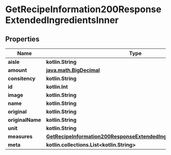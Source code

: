 
# GetRecipeInformation200ResponseExtendedIngredientsInner

## Properties
| Name | Type | Description | Notes |
| ------------ | ------------- | ------------- | ------------- |
| **aisle** | **kotlin.String** |  |  |
| **amount** | [**java.math.BigDecimal**](java.math.BigDecimal.md) |  |  |
| **consitency** | **kotlin.String** |  |  |
| **id** | **kotlin.Int** |  |  |
| **image** | **kotlin.String** |  |  |
| **name** | **kotlin.String** |  |  |
| **original** | **kotlin.String** |  |  |
| **originalName** | **kotlin.String** |  |  |
| **unit** | **kotlin.String** |  |  |
| **measures** | [**GetRecipeInformation200ResponseExtendedIngredientsInnerMeasures**](GetRecipeInformation200ResponseExtendedIngredientsInnerMeasures.md) |  |  [optional] |
| **meta** | **kotlin.collections.List&lt;kotlin.String&gt;** |  |  [optional] |



